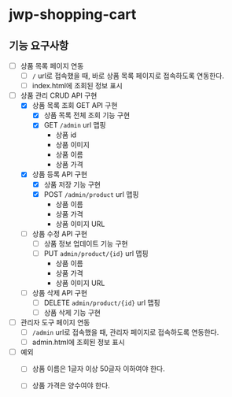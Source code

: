 # jwp-shopping-cart

## 기능 요구사항

- [ ] 상품 목록 페이지 연동
  - [ ] `/` url로 접속했을 때, 바로 상품 목록 페이지로 접속하도록 연동한다.
  - [ ] index.html에 조회된 정보 표시
- [ ] 상품 관리 CRUD API 구현
  - [x] 상품 목록 조회 GET API 구현
    - [x] 상품 목록 전체 조회 기능 구현
    - [x] GET `/admin` url 맵핑
      - 상품 id 
      - 상품 이미지
      - 상품 이름
      - 상품 가격
  - [x] 상품 등록 API 구현
    - [x] 상품 저장 기능 구현
    - [x] POST `/admin/product` url 맵핑
      - 상품 이름
      - 상품 가격
      - 상품 이미지 URL
  - [ ] 상품 수정 API 구현
    - [ ] 상품 정보 업데이트 기능 구현
    - [ ] PUT `admin/product/{id}` url 맵핑
      - 상품 이름
      - 상품 가격
      - 상품 이미지 URL
  - [ ] 상품 삭제 API 구현
    - [ ] DELETE `admin/product/{id}` url 맵핑
    - [ ] 상품 삭제 기능 구현
- [ ] 관리자 도구 페이지 연동
  - [ ] `/admin` url로 접속했을 때, 관리자 페이지로 접속하도록 연동한다.
  - [ ] admin.html에 조회된 정보 표시
- [ ] 예외
  - [ ] 상품 이름은 1글자 이상 50글자 이하여야 한다.
  - [ ] 상품 가격은 양수여야 한다.

